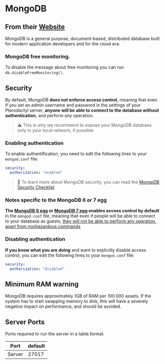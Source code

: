 # MongoDB

## From their [Website](https://www.mongodb.com/)

MongoDB is a general purpose, document-based, distributed database built for modern application developers and for the cloud era.

### MongoDB free monitoring.

To disable the message about free monitoring you can run `db.disableFreeMonitoring()`.

## Security

By default, MongoDB **does not enforce access control**, meaning that even if you set an admin username and password in the settings of your Pterodactyl server, **anyone will be able to connect to the database without authentication**, and perform any operation.

> :warning: This is why we recommend to expose your MongoDB database only to your local network, if possible

### Enabling authentication

To enable authentification, you need to edit the following lines to your `mongod.conf` file:

```yaml
security:
  authorization: "enabled"
```

> :closed_lock_with_key: To learn more about MongoDB security, you can read the [MongoDB Security Checklist](https://www.mongodb.com/docs/manual/administration/security-checklist/#security-checklist)

### Notes specific to the MongoDB 6 or 7 egg

**The [MongoDB 6 egg](./egg-mongo-d-b6.json) or [MongoDB 7 egg](./egg-mongo-d-b7.json)  enables access control by default** in the `mongod.conf` file, meaning that even if people will be able to connect to your database as guests, [they will not be able to perform any operation, apart from nonhazardous commands](https://dba.stackexchange.com/a/292175)

### Disabling authentication

**If you know what you are doing** and want to explicitly disable access control, you can edit the following lines to your `mongod.conf` file:

```yaml
security:
  authorization: "disabled"
```

## Minimum RAM warning

MongoDB requires approximately 1GB of RAM per 100.000 assets. If the system has to start swapping memory to disk, this will have a severely negative impact on performance, and should be avoided.

## Server Ports

Ports required to run the server in a table format.

| Port    | default |
|---------|---------|
| Server  |  27017  |
